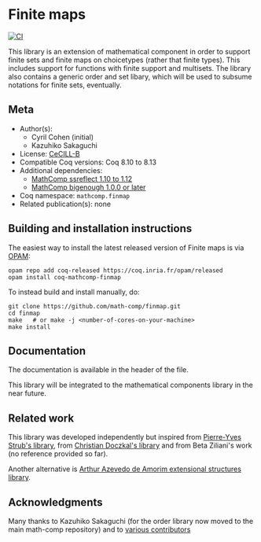 # Finite maps

[![CI][action-shield]][action-link]

[action-shield]: https://github.com/math-comp/finmap/workflows/CI/badge.svg?branch=master
[action-link]: https://github.com/math-comp/finmap/actions?query=workflow%3ACI




This library is an extension of mathematical component in order to
support finite sets and finite maps on choicetypes (rather that finite
types). This includes support for functions with finite support and
multisets. The library also contains a generic order and set libary,
which will be used to subsume notations for finite sets, eventually.

## Meta

- Author(s):
  - Cyril Cohen (initial)
  - Kazuhiko Sakaguchi
- License: [CeCILL-B](CECILL-B)
- Compatible Coq versions: Coq 8.10 to 8.13
- Additional dependencies:
  - [MathComp ssreflect 1.10 to 1.12](https://math-comp.github.io)
  - [MathComp bigenough 1.0.0 or later](https://github.com/math-comp/bigenough)
- Coq namespace: `mathcomp.finmap`
- Related publication(s): none

## Building and installation instructions

The easiest way to install the latest released version of Finite maps
is via [OPAM](https://opam.ocaml.org/doc/Install.html):

```shell
opam repo add coq-released https://coq.inria.fr/opam/released
opam install coq-mathcomp-finmap
```

To instead build and install manually, do:

``` shell
git clone https://github.com/math-comp/finmap.git
cd finmap
make   # or make -j <number-of-cores-on-your-machine> 
make install
```


## Documentation

The documentation is available in the header of the file.

This library will be integrated to the mathematical components
library in the near future.

## Related work

This library was developed independently but inspired from
[Pierre-Yves Strub's
library](https://github.com/strub/ssrmisc/blob/master/fset.v), from
[Christian Doczkal's
library](https://www.ps.uni-saarland.de/formalizations/fset/html/libs.fset.html)
and from Beta Ziliani's work (no reference provided so far).

Another alternative is [Arthur Azevedo de Amorim extensional
structures library](https://github.com/arthuraa/extructures).

## Acknowledgments

Many thanks to Kazuhiko Sakaguchi (for the order library now moved to
the main math-comp repository) and to [various
contributors](https://github.com/math-comp/finmap/graphs/contributors)
